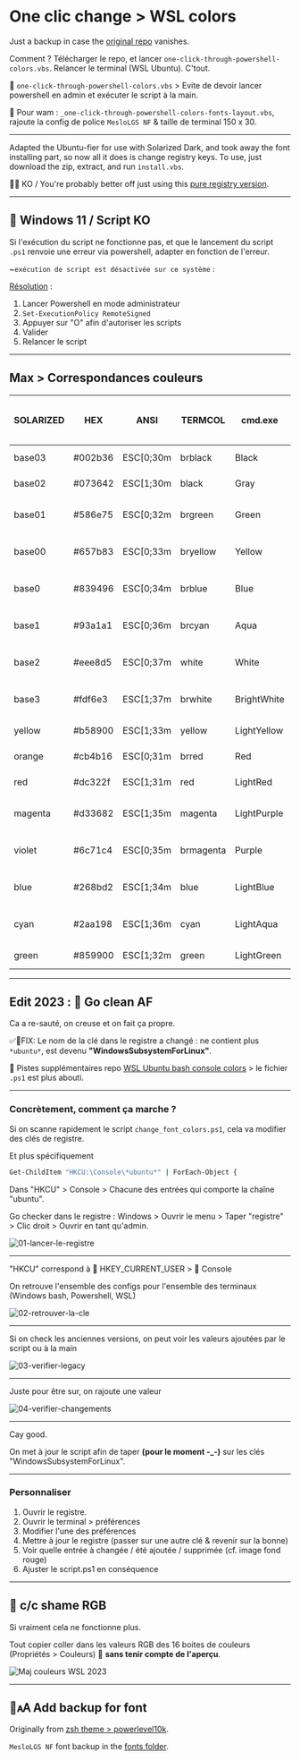 # One clic change > WSL colors

Just a backup in case the [original repo](https://github.com/nsilvestri/solarized-dark-for-wsl) vanishes.

Comment ? Télécharger le repo, et lancer `one-click-through-powershell-colors.vbs`. Relancer le terminal (WSL Ubuntu). C'tout.

📝 `one-click-through-powershell-colors.vbs` > Evite de devoir lancer powershell en admin et exécuter le script à la main.

🦄 Pour wam : `_one-click-through-powershell-colors-fonts-layout.vbs`, rajoute la config de police `MesloLGS NF` & taille de terminal 150 x 30.

---

Adapted the Ubuntu-fier for use with Solarized Dark, and took away the font installing part, so now all it does is change registry keys. To use, just download the zip, extract, and run `install.vbs`.

💩👴 KO / You're probably better off just using this [pure registry version](https://gist.github.com/noelbundick/d7d67c1cc9cae8a1cb93240dc7bbe78c#file-solarized-dark-reg).

---

## 🐛 Windows 11 / Script KO

Si l'exécution du script ne fonctionne pas, et que le lancement du script `.ps1` renvoie une erreur via powershell, adapter en fonction de l'erreur.

~`exécution de script est désactivée sur ce système` :

[Résolution](https://www.pcastuces.com/pratique/astuces/3908.htm) :

1. Lancer Powershell en mode administrateur
2. `Set-ExecutionPolicy RemoteSigned`
3. Appuyer sur "O" afin d'autoriser les scripts
4. Valider
5. Relancer le script

---

## Max > Correspondances couleurs

| SOLARIZED | HEX     | ANSI      | TERMCOL   | cmd.exe     | PowerShell  | ColorTable | DWORD    | RGB pour c/c shame | DECIMAL  |
|-----------|---------|-----------|-----------|-------------|-------------|------------|----------|--------------------|----------|
| base03    | #002b36 | ESC[0;30m | brblack   | Black       | Black       | 00         | 00362b00 | 0     43    54     | 3549952  |
| base02    | #073642 | ESC[1;30m | black     | Gray        | DarkGray    | 08         | 00423607 | 7     54    66     | 4339207  |
| base01    | #586e75 | ESC[0;32m | brgreen   | Green       | DarkGreen   | 02         | 00756e58 | 88    110   117    | 7695960  |
| base00    | #657b83 | ESC[0;33m | bryellow  | Yellow      | DarkYellow  | 06         | 00837b65 | 101   123   131    | 8616805  |
| base0     | #839496 | ESC[0;34m | brblue    | Blue        | DarkBlue    | 01         | 00969483 | 131   148   150    | 9868419  |
| base1     | #93a1a1 | ESC[0;36m | brcyan    | Aqua        | DarkCyan    | 03         | 00a1a193 | 147   161   161    | 10592659 |
| base2     | #eee8d5 | ESC[0;37m | white     | White       | Gray        | 07         | 00d5e8ee | 238   232   213    | 14018798 |
| base3     | #fdf6e3 | ESC[1;37m | brwhite   | BrightWhite | White       | 15         | 00e3f6fd | 253   246   227    | 14939901 |
| yellow    | #b58900 | ESC[1;33m | yellow    | LightYellow | Yellow      | 14         | 000089b5 | 181   137   0      | 35253    |
| orange    | #cb4b16 | ESC[0;31m | brred     | Red         | DarkRed     | 04         | 00164bcb | 203   75    22     | 1461195  |
| red       | #dc322f | ESC[1;31m | red       | LightRed    | Red         | 12         | 002f32dc | 220   50    47     | 3093212  |
| magenta   | #d33682 | ESC[1;35m | magenta   | LightPurple | Magenta     | 13         | 008236d3 | 211   54    130    | 8533715  |
| violet    | #6c71c4 | ESC[0;35m | brmagenta | Purple      | DarkMagenta | 05         | 00c4716c | 108   113   196    | 12874092 |
| blue      | #268bd2 | ESC[1;34m | blue      | LightBlue   | Blue        | 09         | 00d28b26 | 38    139   210    | 13798182 |
| cyan      | #2aa198 | ESC[1;36m | cyan      | LightAqua   | Cyan        | 11         | 0098a12a | 42    161   152    | 10002730 |
| green     | #859900 | ESC[1;32m | green     | LightGreen  | Green       | 10         | 00009985 | 133   153   0      | 39301    |

---

## Edit 2023 : 🧽 Go clean AF

Ca a re-sauté, on creuse et on fait ça propre.

✅🐛FIX: Le nom de la clé dans le registre a changé : ne contient plus `*ubuntu*`, est devenu **"WindowsSubsystemForLinux"**.

📝 Pistes supplémentaires repo [WSL Ubuntu bash console colors](https://github.com/MuTLY/wsl-ubuntu-bash-colors) > le fichier `.ps1` est plus abouti.

---

### Concrètement, comment ça marche ?

Si on scanne rapidement le script `change_font_colors.ps1`, cela va modifier des clés de registre.

Et plus spécifiquement

```bash
Get-ChildItem "HKCU:\Console\*ubuntu*" | ForEach-Object {
```

Dans "HKCU" > Console > Chacune des entrées qui comporte la chaîne "ubuntu".

Go checker dans le registre : Windows > Ouvrir le menu > Taper "registre" > Clic droit > Ouvrir en tant qu'admin.

![01-lancer-le-registre](./images/01-lancer-le-registre.png)

---

"HKCU" correspond à 📂 HKEY_CURRENT_USER > 📂 Console

On retrouve l'ensemble des configs pour l'ensemble des terminaux (Windows bash, Powershell, WSL)

![02-retrouver-la-cle](./images/02-retrouver-la-cle.png)

---

Si on check les anciennes versions, on peut voir les valeurs ajoutées par le script ou à la main

![03-verifier-legacy](./images/03-verifier-legacy.png)

---

Juste pour être sur, on rajoute une valeur

![04-verifier-changements](./images/04-verifier-changements.png)

---

Cay good.

On met à jour le script afin de taper **(pour le moment -_-)** sur les clés "WindowsSubsystemForLinux".

---

### Personnaliser

1. Ouvrir le registre.
2. Ouvrir le terminal > préférences
3. Modifier l'une des préférences
4. Mettre à jour le registre (passer sur une autre clé & revenir sur la bonne)
5. Voir quelle entrée à changée / été ajoutée / supprimée (cf. image fond rouge)
6. Ajuster le script.ps1 en conséquence

---

## 💩 c/c shame RGB

Si vraiment cela ne fonctionne plus.

Tout copier coller dans les valeurs RGB des 16 boites de couleurs (Propriétés > Couleurs) 🙈 **sans tenir compte de l'aperçu**.

![Maj couleurs WSL 2023](./images/maj-couleurs-wsl-2023.png)

---

## 💾🗚 Add backup for font

Originally from [zsh theme > powerlevel10k](https://github.com/romkatv/powerlevel10k#meslo-nerd-font-patched-for-powerlevel10k).

`MesloLGS NF` font backup in the [fonts folder](./fonts).
